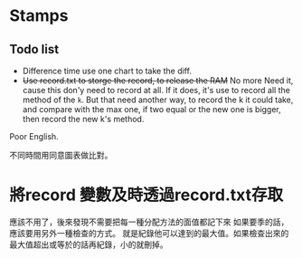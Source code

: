 # Stamps

## Todo list

- Difference time use one chart to take the diff.
- ~~Use record.txt to storge the record, to release the RAM~~
No more Need it, cause this don'y need to record at all.
If it does, it's use to record all the method of the `k`.
But that need another way, to record the k it could take, and compare with the max one, if two equal or the new one is bigger, then record the new k's method.

Poor English.

不同時間用同意圖表做比對。

# 將record 變數及時透過record.txt存取
應該不用了，後來發現不需要把每一種分配方法的面值都記下來
如果要季的話，應該要用另外一種檢查的方式。
就是紀錄他可以達到的最大值。如果檢查出來的最大值超出或等於的話再紀錄，小的就刪掉。
